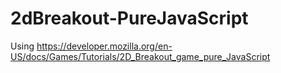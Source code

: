 # 2dBreakout-PureJavaScript
 Using https://developer.mozilla.org/en-US/docs/Games/Tutorials/2D_Breakout_game_pure_JavaScript
